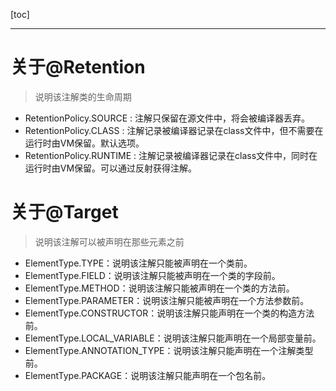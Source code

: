 [toc]

---

# 关于@Retention 

> 说明该注解类的生命周期  

- RetentionPolicy.SOURCE : 注解只保留在源文件中，将会被编译器丢弃。
- RetentionPolicy.CLASS : 注解记录被编译器记录在class文件中，但不需要在运行时由VM保留。默认选项。
- RetentionPolicy.RUNTIME : 注解记录被编译器记录在class文件中，同时在运行时由VM保留。可以通过反射获得注解。

# 关于@Target

>  说明该注解可以被声明在那些元素之前 

- ElementType.TYPE：说明该注解只能被声明在一个类前。
- ElementType.FIELD：说明该注解只能被声明在一个类的字段前。
- ElementType.METHOD：说明该注解只能被声明在一个类的方法前。
- ElementType.PARAMETER：说明该注解只能被声明在一个方法参数前。
- ElementType.CONSTRUCTOR：说明该注解只能声明在一个类的构造方法前。
- ElementType.LOCAL_VARIABLE：说明该注解只能声明在一个局部变量前。
- ElementType.ANNOTATION_TYPE：说明该注解只能声明在一个注解类型前。
- ElementType.PACKAGE：说明该注解只能声明在一个包名前。 